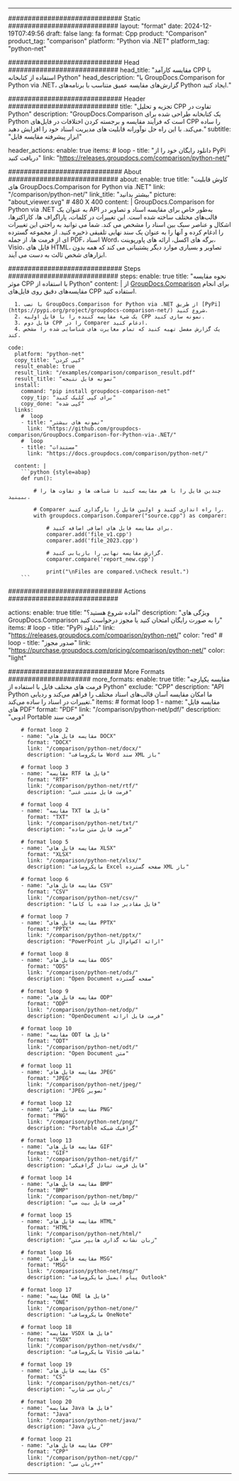 
---
############################# Static ############################
layout: "format"
date:  2024-12-19T07:49:56
draft: false
lang: fa
format: Cpp
product: "Comparison"
product_tag: "comparison"
platform: "Python via .NET"
platform_tag: "python-net"

############################# Head ############################
head_title: "مقایسه کارآمد CPP با استفاده از کتابخانه Python"
head_description: "با GroupDocs.Comparison for Python via .NET، گزارش‌های مقایسه عمیق متناسب با برنامه‌های Python ایجاد کنید."

############################# Header ############################
title: "تجزیه و تحلیل CPP تفاوت در Python" 
description: "GroupDocs.Comparison یک کتابخانه طراحی شده برای Python است که فرآیند مقایسه و برجسته کردن اختلافات در فایل‌های CPP را ساده می‌کند. با این راه حل نوآورانه قابلیت های مدیریت اسناد خود را افزایش دهید."
subtitle: "ابزار پیشرفته مقایسه فایل" 

header_actions:
  enable: true
  items:
    #  loop
    - title: "دانلود رایگان خود را از PyPi دریافت کنید"
      link: "https://releases.groupdocs.com/comparison/python-net/"
      
############################# About ############################
about:
    enable: true
    title: "کاوش قابلیت های GroupDocs.Comparison for Python via .NET"
    link: "/comparison/python-net/"
    link_title: "بیشتر بدانید"
    picture: "about_viewer.svg" # 480 X 400
    content: |
       GroupDocs.Comparison for Python via .NET به عنوان یک API به‌طور خاص برای مقایسه اسناد و تصاویر در قالب‌های مختلف ساخته شده است. این تغییرات در کلمات، پاراگراف ها، کاراکترها، اشکال و عناصر سبک بین اسناد را مشخص می کند. شما می توانید به راحتی این تغییرات را ادغام کرده و آنها را به عنوان یک سند نهایی تلفیقی ذخیره کنید. از مجموعه گسترده ای از فرمت ها، از جمله PDF، اسناد Word، برگه های اکسل، ارائه های پاورپوینت، Visio، فایل های HTML، تصاویر و بسیاری موارد دیگر پشتیبانی می کند که همه بدون ابزارهای شخص ثالث به دست می آیند.

############################# Steps ############################
steps:
    enable: true
    title: "نحوه مقایسه موثر CPP با استفاده از Python"
    content: |
      از [GroupDocs.Comparison](https://products.groupdocs.com/comparison/python-net/) برای انجام مقایسه‌های دقیق روی فایل‌های CPP استفاده کنید.
      
      1. با نصب GroupDocs.Comparison for Python via .NET از طریق [PyPi](https://pypi.org/project/groupdocs-comparison-net/) شروع کنید.
      2. یک شیء مقایسه کننده را با فایل اولیه CPP نمونه سازی کنید.
      3. فایل دوم CPP را در Comparer ادغام کنید.
      4. یک گزارش مفصل تهیه کنید که تمام مغایرت های شناسایی شده را مشخص کند.
   
    code:
      platform: "python-net"
      copy_title: "کپی کردن"
      result_enable: true
      result_link: "/examples/comparison/comparison_result.pdf"
      result_title: "نمونه فایل نتیجه"
      install:
        command: "pip install groupdocs-comparison-net"
        copy_tip: "برای کپی کلیک کنید"
        copy_done: "کپی شده"
      links:
        #  loop
        - title: "نمونه های بیشتر"
          link: "https://github.com/groupdocs-comparison/GroupDocs.Comparison-for-Python-via-.NET/"
        #  loop
        - title: "مستندات"
          link: "https://docs.groupdocs.com/comparison/python-net/"
          
      content: |
        ```python {style=abap}
        def run():

            # چندین فایل را با هم مقایسه کنید تا شباهت ها و تفاوت ها را ببینید.

            # Comparer را راه اندازی کنید و اولین فایل را بارگذاری کنید.
            with groupdocs.comparison.Comparer("source.cpp") as comparer:

                # برای مقایسه فایل های اضافی اضافه کنید.
                comparer.add('file_v1.cpp')
                comparer.add('file_2023.cpp')

                # گزارش مقایسه نهایی را بازیابی کنید.
                comparer.compare('report_new.cpp')

                print("\nFiles are compared.\nCheck result.")
        ```            

############################# Actions ############################

actions:
  enable: true
  title: "آماده شروع هستید؟"
  description: "ویژگی های GroupDocs.Comparison را به صورت رایگان امتحان کنید یا مجوز درخواست کنید"
  items:
    #  loop
    - title: "PyPi دانلود"
      link: "https://releases.groupdocs.com/comparison/python-net/"
      color: "red"
        #  loop
    - title: "صدور مجوز"
      link: "https://purchase.groupdocs.com/pricing/comparison/python-net/"
      color: "light"


############################# More Formats #####################
more_formats:
    enable: true
    title: "مقایسه یکپارچه فرمت های مختلف فایل با استفاده از Python"
    exclude: "CPP"
    description: "API Python ما امکان مقایسه آسان قالب‌های اسناد مختلف را فراهم می‌کند و ردیابی تغییرات در اسناد را ساده می‌کند."
    items: 
        # format loop 1
        - name: "مقایسه فایل های PDF"
          format: "PDF"
          link: "/comparison/python-net/pdf/"
          description: "ادوبی Portable فرمت سند"

        # format loop 2
        - name: "مقایسه فایل های DOCX"
          format: "DOCX"
          link: "/comparison/python-net/docx/"
          description: "مایکروسافت Word سند XML باز"

        # format loop 3
        - name: "مقایسه RTF فایل ها"
          format: "RTF"
          link: "/comparison/python-net/rtf/"
          description: "فرمت فایل متنی غنی"

        # format loop 4
        - name: "مقایسه TXT فایل ها"
          format: "TXT"
          link: "/comparison/python-net/txt/"
          description: "فرمت فایل متن ساده"

        # format loop 5
        - name: "مقایسه فایل های XLSX"
          format: "XLSX"
          link: "/comparison/python-net/xlsx/"
          description: "مایکروسافت Excel صفحه گسترده XML باز"

        # format loop 6
        - name: "مقایسه فایل های CSV"
          format: "CSV"
          link: "/comparison/python-net/csv/"
          description: "فایل مقادیر جدا شده با کاما"

        # format loop 7
        - name: "مقایسه فایل های PPTX"
          format: "PPTX"
          link: "/comparison/python-net/pptx/"
          description: "PowerPoint ارائه اکس‌ام‌ال باز"

        # format loop 8
        - name: "مقایسه فایل های ODS"
          format: "ODS"
          link: "/comparison/python-net/ods/"
          description: "Open Document صفحه گسترده"

        # format loop 9
        - name: "مقایسه فایل های ODP"
          format: "ODP"
          link: "/comparison/python-net/odp/"
          description: "OpenDocument فرمت فایل ارائه"

        # format loop 10
        - name: "مقایسه ODT فایل ها"
          format: "ODT"
          link: "/comparison/python-net/odt/"
          description: "Open Document متن"

        # format loop 11
        - name: "مقایسه فایل های JPEG"
          format: "JPEG"
          link: "/comparison/python-net/jpeg/"
          description: "JPEG تصویر"

        # format loop 12
        - name: "مقایسه فایل های PNG"
          format: "PNG"
          link: "/comparison/python-net/png/"
          description: "Portable گرافیک شبکه"

        # format loop 13
        - name: "مقایسه فایل های GIF"
          format: "GIF"
          link: "/comparison/python-net/gif/"
          description: "فایل فرمت تبادل گرافیکی"

        # format loop 14
        - name: "مقایسه فایل های BMP"
          format: "BMP"
          link: "/comparison/python-net/bmp/"
          description: "فرمت فایل بیت مپ"

        # format loop 15
        - name: "مقایسه فایل های HTML"
          format: "HTML"
          link: "/comparison/python-net/html/"
          description: "زبان نشانه گذاری هایپر متن"

        # format loop 16
        - name: "مقایسه فایل های MSG"
          format: "MSG"
          link: "/comparison/python-net/msg/"
          description: "پیام ایمیل مایکروسافت Outlook"

        # format loop 17
        - name: "مقایسه ONE فایل ها"
          format: "ONE"
          link: "/comparison/python-net/one/"
          description: "مایکروسافت OneNote"

        # format loop 18
        - name: "مقایسه VSDX فایل ها"
          format: "VSDX"
          link: "/comparison/python-net/vsdx/"
          description: "مایکروسافت Visio نقاشی"

        # format loop 19
        - name: "مقایسه فایل های CS"
          format: "CS"
          link: "/comparison/python-net/cs/"
          description: "زبان سی شارپ"

        # format loop 20
        - name: "مقایسه Java فایل ها"
          format: "Java"
          link: "/comparison/python-net/java/"
          description: "Java زبان"
          
        # format loop 21
        - name: "مقایسه فایل های CPP"
          format: "CPP"
          link: "/comparison/python-net/cpp/"
          description: "زبان سی++"
---